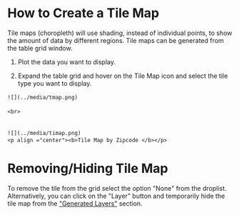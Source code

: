 # How to Create a Tile Map

Tile maps (choropleth) will use shading, instead of individual points, to show the amount of data by different regions. Tile maps can be generated from the table grid window.

  1. Plot the data you want to display.


  2. Expand the table grid and hover on the Tile Map icon and select the tile type you want to display.
  		
	![](../media/tmap.png)
	
	<br>


	![](../media/timap.png)
	<p align ="center"><b>Tile Map by Zipcode </b></p>

# Removing/Hiding Tile Map

To remove the tile from the grid select the option "None" from the droplist. Alternatively, you can click on the "Layer" button and temporarily hide the tile map from the ["Generated Layers"](../map-layers/index.md#available-layers) section.
